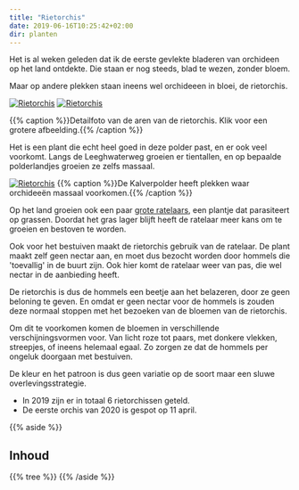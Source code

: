 ```yaml
---
title: "Rietorchis"
date: 2019-06-16T10:25:42+02:00
dir: planten
---
```


Het is al weken geleden dat ik de eerste gevlekte bladeren van orchideen op het land ontdekte. 
Die staan er nog steeds, blad te wezen, zonder bloem. 

Maar op andere plekken staan ineens wel orchideeen in bloei, de rietorchis.

[![Rietorchis](/images/rietorchis-aar-detail.jpeg)](/images/rietorchis-aar.jpeg)
[![Rietorchis](/images/rietorchis-aar-2-detail.jpeg)](/images/rietorchis.jpg)

{{% caption %}}Detailfoto van de aren van de rietorchis. Klik voor een grotere afbeelding.{{% /caption %}}

Het is een plant die echt heel goed in deze polder past, en er ook veel voorkomt. 
Langs de Leeghwaterweg groeien er tientallen, en op bepaalde polderlandjes groeien ze zelfs massaal.

[![Rietorchis](/images/orgi-van-orchis-klein.jpg)](/images/orgi-van-orchis-groot.jpg)
{{% caption %}}De Kalverpolder heeft plekken waar orchideeën massaal voorkomen.{{% /caption %}}  

Op het land groeien ook een paar [grote ratelaars](/planten/ratelaar.md), een plantje dat parasiteert op grassen.
Doordat het gras lager blijft heeft de ratelaar meer kans om te groeien en bestoven te worden.  

Ook voor het bestuiven maakt de rietorchis gebruik van de ratelaar. 
De plant maakt zelf geen nectar aan, en moet dus bezocht worden door hommels die 'toevallig' in de buurt zijn. 
Ook hier komt de ratelaar weer van pas, die wel nectar in de aanbieding heeft.

De rietorchis is dus de hommels een beetje aan het belazeren, door ze geen beloning te geven. 
En omdat er geen nectar voor de hommels is zouden deze normaal stoppen met het bezoeken van de bloemen van de rietorchis.  
 
Om dit te voorkomen komen de bloemen in verschillende verschijningsvormen voor. 
Van licht roze tot paars, met donkere vlekken, streepjes, of ineens helemaal egaal. 
Zo zorgen ze dat de hommels per ongeluk doorgaan met bestuiven. 

De kleur en het patroon is dus geen variatie op de soort maar een sluwe overlevingsstrategie. 

- In 2019 zijn er in totaal 6 rietorchissen geteld. 
- De eerste orchis van 2020 is gespot op 11 april.

{{% aside %}}
## Inhoud
{{% tree %}}
{{% /aside %}}
